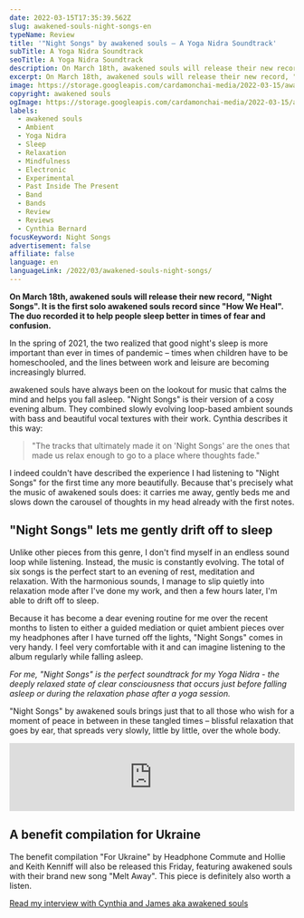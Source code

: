 ```yaml
---
date: 2022-03-15T17:35:39.562Z
slug: awakened-souls-night-songs-en
typeName: Review
title: '"Night Songs" by awakened souls – A Yoga Nidra Soundtrack'
subTitle: A Yoga Nidra Soundtrack
seoTitle: A Yoga Nidra Soundtrack
description: On March 18th, awakened souls will release their new record, "Night Songs". It is the first solo awakened souls record since "How We Heal". The duo recorded it to help people sleep better in times of fear and confusion.
excerpt: On March 18th, awakened souls will release their new record, "Night Songs". It is the first solo awakened souls record since "How We Heal". The duo recorded it to help people sleep better in times of fear and confusion.
image: https://storage.googleapis.com/cardamonchai-media/2022-03-15/awakened-souls-night-songs-jpg-imagine-585858_525456_1024_768/640.webp
copyright: awakened souls
ogImage: https://storage.googleapis.com/cardamonchai-media/2022-03-15/awakened-souls-night-songs-fb-png-imagine-585858_4f5052_1200_628/640.webp
labels:
  - awakened souls
  - Ambient
  - Yoga Nidra
  - Sleep
  - Relaxation
  - Mindfulness
  - Electronic
  - Experimental
  - Past Inside The Present
  - Band
  - Bands
  - Review
  - Reviews
  - Cynthia Bernard
focusKeyword: Night Songs
advertisement: false
affiliate: false
language: en
languageLink: /2022/03/awakened-souls-night-songs/
---
```


**On March 18th, awakened souls will release their new record, "Night Songs". It is the first solo awakened souls record since "How We Heal". The duo recorded it to help people sleep better in times of fear and confusion.**

In the spring of 2021, the two realized that good night's sleep is more important than ever in times of pandemic – times when children have to be homeschooled, and the lines between work and leisure are becoming increasingly blurred.

awakened souls have always been on the lookout for music that calms the mind and helps you fall asleep. "Night Songs" is their version of a cosy evening album. They combined slowly evolving loop-based ambient sounds with bass and beautiful vocal textures with their work. Cynthia describes it this way:

> "The tracks that ultimately made it on 'Night Songs' are the ones that made us relax enough to go to a place where thoughts fade."

I indeed couldn't have described the experience I had listening to "Night Songs" for the first time any more beautifully. Because that's precisely what the music of awakened souls does: it carries me away, gently beds me and slows down the carousel of thoughts in my head already with the first notes.

## "Night Songs" lets me gently drift off to sleep

Unlike other pieces from this genre, I don't find myself in an endless sound loop while listening. Instead, the music is constantly evolving. The total of six songs is the perfect start to an evening of rest, meditation and relaxation. With the harmonious sounds, I manage to slip quietly into relaxation mode after I've done my work, and then a few hours later, I'm able to drift off to sleep.

Because it has become a dear evening routine for me over the recent months to listen to either a guided mediation or quiet ambient pieces over my headphones after I have turned off the lights, "Night Songs" comes in very handy. I feel very comfortable with it and can imagine listening to the album regularly while falling asleep.

_For me, "Night Songs" is the perfect soundtrack for my Yoga Nidra - the deeply relaxed state of clear consciousness that occurs just before falling asleep or during the relaxation phase after a yoga session._

"Night Songs" by awakened souls brings just that to all those who wish for a moment of peace in between in these tangled times – blissful relaxation that goes by ear, that spreads very slowly, little by little, over the whole body.

<iframe
  style="border: 0; width: 100%; height: 120px;"
  src="https://bandcamp.com/EmbeddedPlayer/album=1601913513/size=large/bgcol=ffffff/linkcol=5c9b72/tracklist=false/artwork=small/transparent=true/"
  seamless
>
  <a href="https://pitp.bandcamp.com/album/night-songs">
    Night Songs by awakened souls
  </a>
</iframe>

## A benefit compilation for Ukraine

The benefit compilation "For Ukraine" by Headphone Commute and Hollie and Keith Kenniff will also be released this Friday, featuring awakened souls with their brand new song "Melt Away". This piece is definitely also worth a listen.

[Read my interview with Cynthia and James aka awakened souls](/2021/10/awakened-souls-en/)
